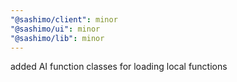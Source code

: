 ```yaml
---
"@sashimo/client": minor
"@sashimo/ui": minor
"@sashimo/lib": minor
---
```


added AI function classes for loading local functions
